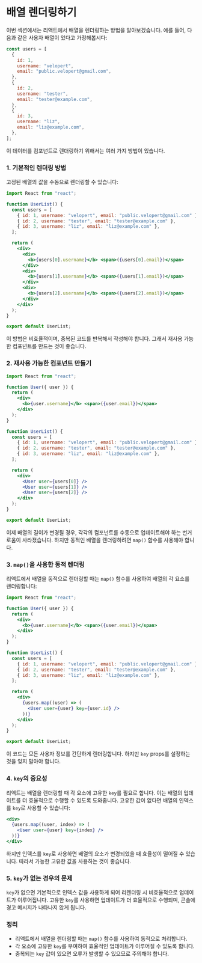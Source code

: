 # 배열 렌더링하기

이번 섹션에서는 리액트에서 배열을 렌더링하는 방법을 알아보겠습니다. 예를 들어, 다음과 같은 사용자 배열이 있다고 가정해봅시다:

```jsx
const users = [
  {
    id: 1,
    username: "velopert",
    email: "public.velopert@gmail.com",
  },
  {
    id: 2,
    username: "tester",
    email: "tester@example.com",
  },
  {
    id: 3,
    username: "liz",
    email: "liz@example.com",
  },
];
```

이 데이터를 컴포넌트로 렌더링하기 위해서는 여러 가지 방법이 있습니다.

### 1. 기본적인 렌더링 방법

고정된 배열의 값을 수동으로 렌더링할 수 있습니다:

```jsx
import React from "react";

function UserList() {
  const users = [
    { id: 1, username: "velopert", email: "public.velopert@gmail.com" },
    { id: 2, username: "tester", email: "tester@example.com" },
    { id: 3, username: "liz", email: "liz@example.com" },
  ];

  return (
    <div>
      <div>
        <b>{users[0].username}</b> <span>({users[0].email})</span>
      </div>
      <div>
        <b>{users[1].username}</b> <span>({users[1].email})</span>
      </div>
      <div>
        <b>{users[2].username}</b> <span>({users[2].email})</span>
      </div>
    </div>
  );
}

export default UserList;
```

이 방법은 비효율적이며, 중복된 코드를 반복해서 작성해야 합니다. 그래서 재사용 가능한 컴포넌트를 만드는 것이 좋습니다.

### 2. 재사용 가능한 컴포넌트 만들기

```jsx
import React from "react";

function User({ user }) {
  return (
    <div>
      <b>{user.username}</b> <span>({user.email})</span>
    </div>
  );
}

function UserList() {
  const users = [
    { id: 1, username: "velopert", email: "public.velopert@gmail.com" },
    { id: 2, username: "tester", email: "tester@example.com" },
    { id: 3, username: "liz", email: "liz@example.com" },
  ];

  return (
    <div>
      <User user={users[0]} />
      <User user={users[1]} />
      <User user={users[2]} />
    </div>
  );
}

export default UserList;
```

이제 배열의 길이가 변경될 경우, 각각의 컴포넌트를 수동으로 업데이트해야 하는 번거로움이 사라졌습니다. 하지만 동적인 배열을 렌더링하려면 `map()` 함수를 사용해야 합니다.

### 3. `map()`을 사용한 동적 렌더링

리액트에서 배열을 동적으로 렌더링할 때는 `map()` 함수를 사용하여 배열의 각 요소를 렌더링합니다:

```jsx
import React from "react";

function User({ user }) {
  return (
    <div>
      <b>{user.username}</b> <span>({user.email})</span>
    </div>
  );
}

function UserList() {
  const users = [
    { id: 1, username: "velopert", email: "public.velopert@gmail.com" },
    { id: 2, username: "tester", email: "tester@example.com" },
    { id: 3, username: "liz", email: "liz@example.com" },
  ];

  return (
    <div>
      {users.map((user) => (
        <User user={user} key={user.id} />
      ))}
    </div>
  );
}

export default UserList;
```

이 코드는 모든 사용자 정보를 간단하게 렌더링합니다. 하지만 `key` props를 설정하는 것을 잊지 말아야 합니다.

### 4. `key`의 중요성

리액트는 배열을 렌더링할 때 각 요소에 고유한 `key`를 필요로 합니다. 이는 배열의 업데이트를 더 효율적으로 수행할 수 있도록 도와줍니다. 고유한 값이 없다면 배열의 인덱스를 `key`로 사용할 수 있습니다:

```jsx
<div>
  {users.map((user, index) => (
    <User user={user} key={index} />
  ))}
</div>
```

하지만 인덱스를 `key`로 사용하면 배열의 요소가 변경되었을 때 효율성이 떨어질 수 있습니다. 따라서 가능한 고유한 값을 사용하는 것이 좋습니다.

### 5. `key`가 없는 경우의 문제

`key`가 없으면 기본적으로 인덱스 값을 사용하게 되어 리렌더링 시 비효율적으로 업데이트가 이루어집니다. 고유한 `key`를 사용하면 업데이트가 더 효율적으로 수행되며, 콘솔에 경고 메시지가 나타나지 않게 됩니다.

### 정리

- 리액트에서 배열을 렌더링할 때는 `map()` 함수를 사용하여 동적으로 처리합니다.
- 각 요소에 고유한 `key`를 부여하여 효율적인 업데이트가 이루어질 수 있도록 합니다.
- 중복되는 `key` 값이 있으면 오류가 발생할 수 있으므로 주의해야 합니다.
